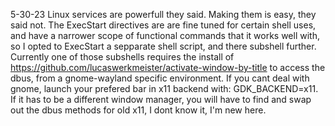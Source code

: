 5-30-23 Linux services are powerfull they said. Making them is easy, they said not. The ExecStart directives are are fine tuned for certain shell uses, and have a narrower scope of functional commands that it works well with, so I opted to ExecStart a sepparate shell script, and there subshell further. Currently one of those subshells requires the install of https://github.com/lucaswerkmeister/activate-window-by-title to access the dbus, from a gnome-wayland specific environment. If you cant deal with gnome, launch your prefered bar in x11 backend with: GDK_BACKEND=x11. If it has to be a different window manager, you will have to find and swap out the dbus methods for old x11, I dont know it, I'm new here.
